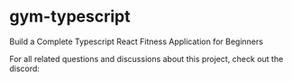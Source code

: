 # gym-typescript

Build a Complete Typescript React Fitness Application for Beginners


For all related questions and discussions about this project, check out the discord:
